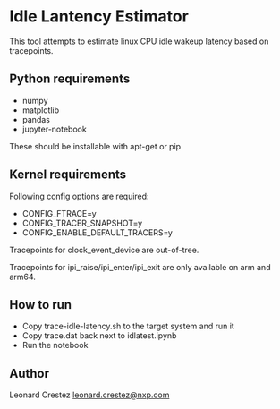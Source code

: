# Idle Lantency Estimator

This tool attempts to estimate linux CPU idle wakeup latency based on
tracepoints.

## Python requirements

* numpy
* matplotlib
* pandas
* jupyter-notebook

These should be installable with apt-get or pip

## Kernel requirements

Following config options are required:

* CONFIG_FTRACE=y
* CONFIG_TRACER_SNAPSHOT=y
* CONFIG_ENABLE_DEFAULT_TRACERS=y

Tracepoints for clock_event_device are out-of-tree.

Tracepoints for ipi_raise/ipi_enter/ipi_exit are only available on arm and
arm64.

## How to run

* Copy trace-idle-latency.sh to the target system and run it
* Copy trace.dat back next to idlatest.ipynb
* Run the notebook

## Author

Leonard Crestez <leonard.crestez@nxp.com>
